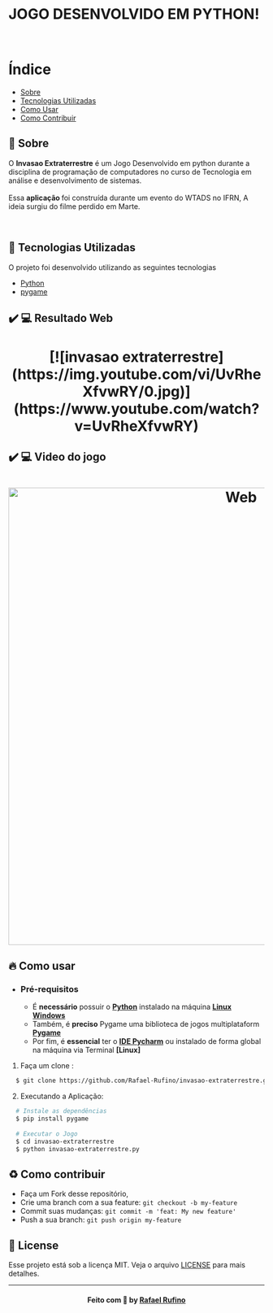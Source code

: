 



<h3 align="center">
    <h1 styles = "color: purple;">JOGO DESENVOLVIDO EM PYTHON!</h1>  
    <br>
</h3>




# Índice

- [Sobre](#sobre)
- [Tecnologias Utilizadas](#tecnologias-utilizadas)
- [Como Usar](#como-usar)
- [Como Contribuir](#como-contribuir)

<a id="sobre"></a>

## :bookmark: Sobre

O <strong>Invasao Extraterrestre</strong> é um Jogo Desenvolvido em python durante a disciplina de programação de computadores no curso de Tecnologia em análise e desenvolvimento de sistemas.  
<br/>
Essa <strong> aplicação </strong> foi construída  durante um evento do WTADS no IFRN, A ideia surgiu do filme perdido em Marte.

<br/>

<a id="tecnologias-utilizadas"></a>

## :rocket: Tecnologias Utilizadas

O projeto foi desenvolvido utilizando as seguintes tecnologias

- [Python](https://www.devmedia.com.br/guia/python/37024)
- [pygame](https://www.pygame.org/docs/)



## :heavy_check_mark: :computer: Resultado Web


<h1 align="center">
    [![invasao extraterrestre](https://img.youtube.com/vi/UvRheXfvwRY/0.jpg)](https://www.youtube.com/watch?v=UvRheXfvwRY)
</h1>

## :heavy_check_mark: :computer: Video do jogo

<h1 align="center">
    <img alt="Web" src="./.github/video.gif" width="900px">
</h1>



<a id="como-usar"></a>

## :fire: Como usar

- ### **Pré-requisitos**

  - É **necessário** possuir o **[Python](https://www.devmedia.com.br/guia/python/37024)** instalado na máquina
  **[Linux](https://python.org.br/instalacao-linux/)**
  **[Windows](https://python.org.br/instalacao-windows/)**
  - Também, é **preciso** Pygame uma biblioteca de jogos multiplataform **[Pygame](https://www.pygame.org/download.shtml)** 
  - Por fim, é **essencial** ter o **[IDE Pycharm](https://www.jetbrains.com/pt-br/pycharm/download/)** ou
  instalado de forma global na máquina via Terminal **[Linux]**

1. Faça um clone :

```sh
  $ git clone https://github.com/Rafael-Rufino/invasao-extraterrestre.git
```

2. Executando a Aplicação:

```sh
  # Instale as dependências
  $ pip install pygame
 
  # Executar o Jogo
  $ cd invasao-extraterrestre
  $ python invasao-extraterrestre.py

```

<a id="como-contribuir"></a>

## :recycle: Como contribuir

- Faça um Fork desse repositório,
- Crie uma branch com a sua feature: `git checkout -b my-feature`
- Commit suas mudanças: `git commit -m 'feat: My new feature'`
- Push a sua branch: `git push origin my-feature`


## :memo: License

Esse projeto está sob a licença MIT. Veja o arquivo [LICENSE](LICENSE.md) para mais detalhes.

---

<h4 align="center">
    Feito com 💜 by <a href="https://www.linkedin.com/in/rafael-r-dos-santos-b889311ba/" target="_blank">Rafael Rufino</a>
</h4>



